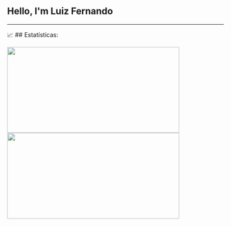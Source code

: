 
## Hello, I'm Luiz Fernando 




______

📈 ## Estatísticas:

<img align="left" src="https://github-readme-stats.vercel.app/api?username=LuizBoas&show_icons=true" width="400px" height="200px" />
<img align="left" src="https://github-readme-stats.vercel.app/api/top-langs/?username=LuizBoas&layout=compact" width="400px" height="200px" />

 
  

  









